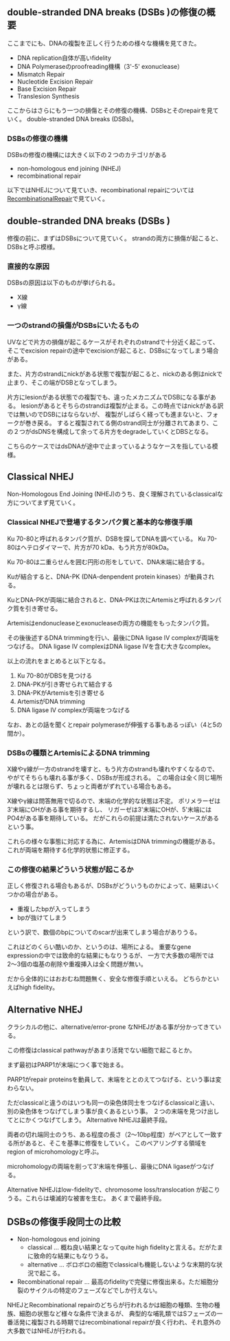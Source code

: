 ## double-stranded DNA breaks (DSBs )の修復の概要

ここまでにも、DNAの複製を正しく行うための様々な機構を見てきた。

- DNA replication自体が高いfidelity
- DNA Polymeraseのproofreading機構（3'-5' exonuclease）
- Mismatch Repair
- Nucleotide Excision Repair
- Base Excision Repair
- Translesion Synthesis

ここからはさらにもう一つの損傷とその修復の機構、DSBsとそのrepairを見ていく。
double-stranded DNA breaks (DSBs)。

### DSBsの修復の機構

DSBsの修復の機構には大きく以下の２つのカテゴリがある

- non-homologous end joining (NHEJ)
- recombinational repair

以下ではNHEJについて見ていき、recombinational repairについては[RecombinationalRepair](RecombinationalRepair)で見ていく。

## double-stranded DNA breaks (DSBs )

修復の前に、まずはDSBsについて見ていく。
strandの両方に損傷が起こると、DSBsと呼ぶ模様。

### 直接的な原因

DSBsの原因は以下のものが挙げられる。

- X線
- γ線

### 一つのstrandの損傷がDSBsにいたるもの

UVなどで片方の損傷が起こるケースがそれぞれのstrandで十分近く起こって、そこでexcision repairの途中でexcisionが起こると、DSBsになってしまう場合がある。

また、片方のstrandにnickがある状態で複製が起こると、nickのある側はnickで止まり、そこの端がDSBとなってしまう。

片方にlesionがある状態での複製でも、違ったメカニズムでDSBになる事がある。
lesionがあるとそちらのstrandは複製が止まる。この時点ではnickがある訳では無いのでDSBにはならないが、
複製がしばらく経っても進まないと、フォークが巻き戻る。
すると複製されてる側のstrand同士が分離されてあまり、この２つがdsDNSを構成して余ってる片方をdegradeしていくとDBSとなる。

こちらのケースではdsDNAが途中で止まっているようなケースを指している模様。

## Classical NHEJ

Non-Homologous End Joining (NHEJ)のうち、良く理解されているclassicalな方についてまず見ていく。

### Classical NHEJで登場するタンパク質と基本的な修復手順

Ku 70-80と呼ばれるタンパク質が、DSBを探してDNAを調べている。
Ku 70-80はヘテロダイマーで、片方が70 kDa、もう片方が80kDa。

Ku 70-80は二重らせんを囲む円形の形をしていて、DNA末端に結合する。

Kuが結合すると、DNA-PK (DNA-denpendent protein kinases）が動員される。

KuとDNA-PKが両端に結合されると、DNA-PKは次にArtemisと呼ばれるタンパク質を引き寄せる。

Artemisはendonucleaseとexonucleaseの両方の機能をもったタンパク質。

その後後述するDNA trimmingを行い、最後にDNA ligase IV complexが両端をつなげる。
DNA ligase IV complexはDNA ligase IVを含む大きなcomplex。

以上の流れをまとめると以下となる。

1. Ku 70-80がDBSを見つける
2. DNA-PKが引き寄せられて結合する
3. DNA-PKがArtemisを引き寄せる
4. ArtemisがDNA trimming
5. DNA ligase IV complexが両端をつなげる

なお、あとの話を聞くとrepair polymeraseが伸張する事もあるっぽい（4と5の間か）。

### DSBsの種類とArtemisによるDNA trimming

X線やγ線が一方のstrandを壊すと、もう片方のstrandも壊れやすくなるので、やがてそちらも壊れる事が多く、DSBsが形成される。
この場合は全く同じ場所が壊れるとは限らず、ちょっと両者がずれている場合もある。

X線やγ線は問答無用で切るので、末端の化学的な状態は不定。
ポリメラーゼは3'末端にOHがある事を期待するし、
リガーゼは3'末端にOHが、5'末端にはPO4がある事を期待している。
だがこれらの前提は満たされないケースがあるという事。

これらの様々な事態に対応する為に、ArtemisはDNA trimmingの機能がある。
これが両端を期待する化学的状態に修正する。

### この修復の結果どういう状態が起こるか

正しく修復される場合もあるが、DSBsがどういうものかによって、結果はいくつかの場合がある。

- 重複したbpが入ってしまう
- bpが抜けてしまう

という訳で、数個のbpについてのscarが出来てしまう場合がありうる。

これはどのくらい酷いのか、というのは、場所による。
重要なgene expressionの中では致命的な結果にもなりうるが、
一方で大多数の場所では2〜3個の塩基の削除や重複挿入は全く問題が無い。

だから全体的にはおおむね問題無く、安全な修復手順といえる。
どちらかといえばhigh fidelity。

## Alternative NHEJ

クラシカルの他に、alternative/error-prone なNHEJがある事が分かってきている。

この修復はclassical pathwayがあまり活発でない細胞で起こるとか。

まず最初はPARP1が末端につく事で始まる。

PARP1がrepair proteinsを動員して、末端をととのえてつなげる、という事は変わらない。

ただclassicalと違うのはいつも同一の染色体同士をつなげるclassicalと違い、
別の染色体をつなげてしまう事が良くあるという事。
２つの末端を見つけ出してとにかくつなげてしまう。
Alternative NHEJは最終手段。

両者の切れ端同士のうち、ある程度の長さ（2〜10bp程度）がペアとして一致する所があると、そこを基準に修復をしていく。
このペアリングする領域をregion of microhomologyと呼ぶ。

microhomologyの両端を削って3'末端を伸張し、最後にDNA ligaseがつなげる。

Alternative NHEJはlow-fidelityで、chromosome loss/translocation が起こりうる。これらは壊滅的な被害を生む。
あくまで最終手段。

## DSBsの修復手段同士の比較


- Non-homologous end joining
   - classical ... 概ね良い結果となってquite high fidelityと言える。だがたまに致命的な結果にもなりうる。
   - alternative ... ボロボロの細胞でclassicalも機能しないような末期的な状況で起こる。
- Recombinational repair ... 最高のfidelityで完璧に修復出来る。ただ細胞分裂のサイクルの特定のフェーズなどでしか行えない。

NHEJとRecombinational repairのどちらが行われるかは細胞の種類、生物の種族、細胞の状態など様々な条件で決まるが、
典型的な哺乳類ではSフェーズの一番活発に複製される時期ではrecombinational repairが良く行われ、それ意外の大多数ではNHEJが行われる。